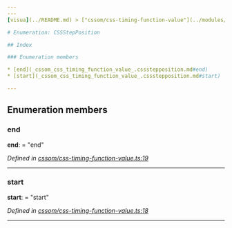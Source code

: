 ```yaml
---
---
[visua](../README.md) > ["cssom/css-timing-function-value"](../modules/_cssom_css_timing_function_value_.md) > [CSSStepPosition](../enums/_cssom_css_timing_function_value_.cssstepposition.md)

# Enumeration: CSSStepPosition

## Index

### Enumeration members

* [end](_cssom_css_timing_function_value_.cssstepposition.md#end)
* [start](_cssom_css_timing_function_value_.cssstepposition.md#start)

---
```


## Enumeration members

<a id="end"></a>

###  end

**end**:  = "end"

*Defined in [cssom/css-timing-function-value.ts:19](https://github.com/umbopepato/visua/blob/221e6a0/src/cssom/css-timing-function-value.ts#L19)*

___
<a id="start"></a>

###  start

**start**:  = "start"

*Defined in [cssom/css-timing-function-value.ts:18](https://github.com/umbopepato/visua/blob/221e6a0/src/cssom/css-timing-function-value.ts#L18)*

___

